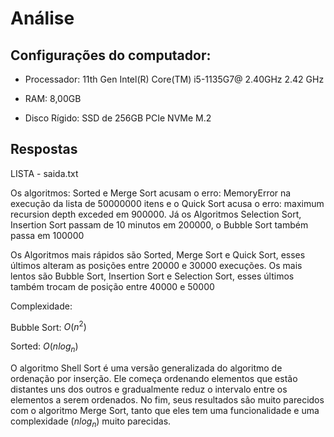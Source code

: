 # Análise

## Configurações do computador:

* Processador: 11th Gen Intel(R) Core(TM) i5-1135G7@ 2.40GHz 2.42 GHz

* RAM: 8,00GB

* Disco Rígido: SSD de 256GB PCIe NVMe M.2

## Respostas

LISTA - saida.txt

Os algoritmos: Sorted e Merge Sort acusam o erro: MemoryError na execução da lista de 50000000 itens e o Quick Sort acusa o erro: maximum recursion depth exceded em 900000. Já os Algoritmos Selection Sort, Insertion Sort passam de 10 minutos em 200000, o Bubble Sort também passa em 100000

Os Algoritmos mais rápidos são Sorted, Merge Sort e Quick Sort, esses últimos alteram as posições entre 20000 e 30000 execuções. Os mais lentos são Bubble Sort, Insertion Sort e Selection Sort, esses últimos também trocam de posição entre 40000 e 50000

Complexidade:

Bubble Sort: $O(n^2)$

Sorted: $O(nlog_n)$

O algoritmo Shell Sort é uma versão generalizada do algoritmo de ordenação por inserção. Ele começa ordenando elementos que estão distantes uns dos outros e gradualmente reduz o intervalo entre os elementos a serem ordenados. No fim, seus resultados são muito parecidos com o algoritmo Merge Sort, tanto que eles tem uma funcionalidade e uma complexidade $(nlog_n)$ muito parecidas.
